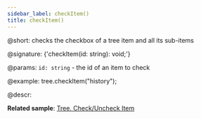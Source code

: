 ```yaml
---
sidebar_label: checkItem()
title: checkItem()
---          
```


@short: checks the checkbox of a tree item and all its sub-items

@signature: {'checkItem(id: string): void;'}

@params:
`id: string` - the id of an item to check

@example:
tree.checkItem("history");

@descr:

**Related sample**: [Tree. Check/Uncheck Item](https://snippet.dhtmlx.com/uzz6uknx)

[comment]: # (@relatedapi: tree/api/tree_uncheckitemnew_method.md tree/api/tree_getchecked_method.md)

[comment]: # (@related: tree/work_with_tree.md#working-with-checkboxes)
